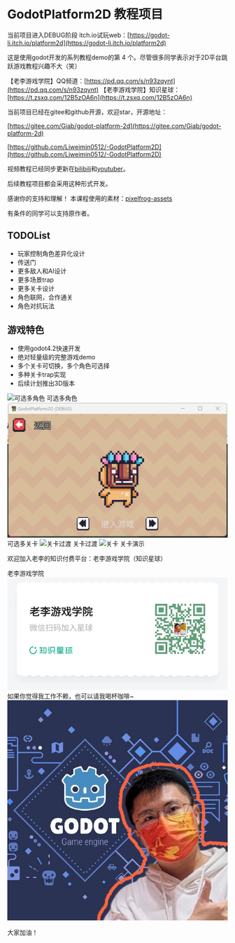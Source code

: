 # GodotPlatform2D 教程项目

当前项目进入DEBUG阶段
itch.io试玩web：[https://godot-li.itch.io/platform2d](https://godot-li.itch.io/platform2d)

这是使用godot开发的系列教程demo的第 4 个。尽管很多同学表示对于2D平台跳跃游戏教程兴趣不大（笑）

【老李游戏学院】QQ频道：[https://pd.qq.com/s/n93zqynt](https://pd.qq.com/s/n93zqynt)
【老李游戏学院】知识星球：[https://t.zsxq.com/12B5zOA6n](https://t.zsxq.com/12B5zOA6n)

当前项目已经在gitee和github开源，欢迎star，开源地址：

[https://gitee.com/Giab/godot-platform-2d](https://gitee.com/Giab/godot-platform-2d)

[https://github.com/Liweimin0512/-GodotPlatform2D](https://github.com/Liweimin0512/-GodotPlatform2D)

视频教程已经同步更新在[bilibili](https://www.bilibili.com/video/BV1fy411B7E3)和[youtuber](https://www.youtube.com/playlist?list=PLN8Z_93DklwWYYkZrwqQ2VUk7p1pIu1NG)。

后续教程项目都会采用这种形式开发。

感谢你的支持和理解！
本课程使用的素材：[pixelfrog-assets](https://pixelfrog-assets.itch.io/pixel-adventure-1)

有条件的同学可以支持原作者。

## TODOList

- 玩家控制角色差异化设计
- 传送门
- 更多敌人和AI设计
- 更多场景trap
- 更多关卡设计
- 角色联网，合作通关
- 角色对抗玩法

## 游戏特色

- 使用godot4.2快速开发
- 绝对轻量级的完整游戏demo
- 多个关卡可切换，多个角色可选择
- 多种关卡trap实现
- 后续计划推出3D版本
<!-- ![开始菜单](docs/%E5%AE%A3%E4%BC%A0%E5%9B%BE1.png)
​![选择角色](docs/%E5%AE%A3%E4%BC%A0%E5%9B%BE2.png)
![选择关卡](docs/%E5%AE%A3%E4%BC%A0%E5%9B%BE3.png)
![游戏画面](docs/%E5%AE%A3%E4%BC%A0%E5%9B%BE4.png)​​​​ -->

![可选多角色](/docs/可选择多角色.gif)
可选多角色
![可选多关卡](/docs/可选择多关卡.gif)
可选多关卡
![关卡过渡](/docs/关卡过渡.gif)
关卡过渡
![关卡](/docs/关卡.gif)
关卡演示

欢迎加入老李的知识付费平台：老李游戏学院（知识星球）

老李游戏学院
![知识星球](docs/%E7%9F%A5%E8%AF%86%E6%98%9F%E7%90%83-%E4%BA%8C%E7%BB%B4%E7%A0%81.jpg)
如果你觉得我工作不赖，也可以请我喝杯咖啡~
![我的头像](docs/Fv8M7VE1dqdywJXBPsH6VEruSng5.PNG)


大家加油！

